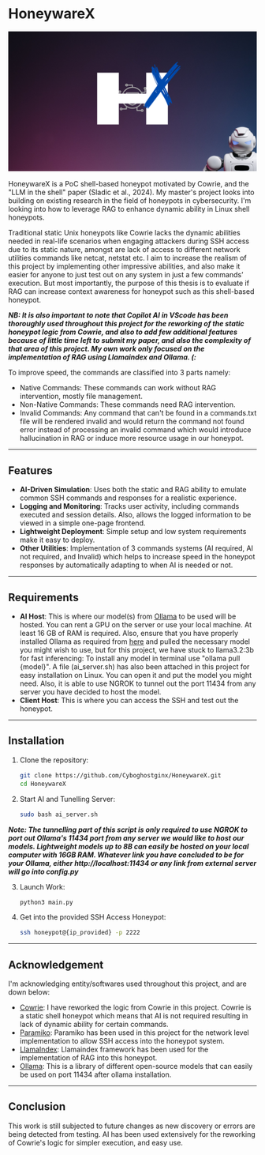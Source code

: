 # HoneywareX

![honeywarex](https://github.com/Cyboghostginx/HoneywareX/blob/main/logo.png)

HoneywareX is a PoC shell-based honeypot motivated by Cowrie, and the "LLM in the shell" paper (Sladic et al., 2024). My master's project looks into building on existing research in the field of honeypots in cybersecurity. I'm looking into how to leverage RAG to enhance dynamic ability in Linux shell honeypots.

Traditional static Unix honeypots like Cowrie lacks the dynamic abilities needed in real-life scenarios when engaging attackers during SSH access due to its static nature, amongst are lack of access to different network utilities commands like netcat, netstat etc. I aim to increase the realism of this project by implementing other impressive abilities, and also make it easier for anyone to just test out on any system in just a few commands’ execution. But most importantly, the purpose of this thesis is to evaluate if RAG can increase context awareness for honeypot such as this shell-based honeypot.

***NB: It is also important to note that Copilot AI in VScode has been thoroughly used throughout this project for the reworking of the static honeypot logic from Cowrie, and also to add few additional features because of little time left to submit my paper, and also the complexity of that area of this project. My own work only focused on the implementation of RAG using Llamaindex and Ollama. (:***

To improve speed, the commands are classified into 3 parts namely:
- Native Commands: These commands can work without RAG intervention, mostly file management.
- Non-Native Commands: These commands need RAG intervention.
- Invalid Commands: Any command that can't be found in a commands.txt file will be rendered invalid and would return the command not found error instead of processing an invalid command which would introduce hallucination in RAG or induce more resource usage in our honeypot.

---

## Features

- **AI-Driven Simulation**: Uses both the static and RAG ability to emulate common SSH commands and responses for a realistic experience.
- **Logging and Monitoring**: Tracks user activity, including commands executed and session details. Also, allows the logged information to be viewed in a simple one-page frontend.
- **Lightweight Deployment**: Simple setup and low system requirements make it easy to deploy.
- **Other Utilities**: Implementation of 3 commands systems (AI required, AI not required, and Invalid) which helps to increase speed in the honeypot responses by automatically adapting to when AI is needed or not.

---

## Requirements
- **AI Host**: This is where our model(s) from [Ollama](https://ollama.com/library) to be used will be hosted. You can rent a GPU on the server or use your local machine. At least 16 GB of RAM is required. Also, ensure that you have properly installed Ollama as required from [here](https://ollama.com/download/linux) and pulled the necessary model you might wish to use, but for this project, we have stuck to llama3.2:3b for fast inferencing: To install any model in terminal use "ollama pull {model}". A file (ai_server.sh) has also been attached in this project for easy installation on Linux. You can open it and put the model you might need. Also, it is able to use NGROK to tunnel out the port 11434 from any server you have decided to host the model.
- **Client Host**: This is where you can access the SSH and test out the honeypot.

---

## Installation

1. Clone the repository:
   ```bash
   git clone https://github.com/Cyboghostginx/HoneywareX.git
   cd HoneywareX

2. Start AI and Tunelling Server:
   ```bash
   sudo bash ai_server.sh
***Note: The tunnelling part of this script is only required to use NGROK to port out Ollama's 11434 port from any server we would like to host our models. Lightweight models up to 8B can easily be hosted on your local computer with 16GB RAM. Whatever link you have concluded to be for your Ollama, either http://localhost:11434 or any link from external server will go into config.py***

3. Launch Work:
   ```bash
   python3 main.py

4. Get into the provided SSH Access Honeypot:
   ```bash
   ssh honeypot@{ip_provided} -p 2222

---

## Acknowledgement
I'm acknowledging entity/softwares used throughout this project, and are down below:
- [Cowrie](https://github.com/cowrie/cowrie): I have reworked the logic from Cowrie in this project. Cowrie is a static shell honeypot which means that AI is not required resulting in lack of dynamic ability for certain commands.
- [Paramiko](https://www.paramiko.org/): Paramiko has been used in this project for the network level implementation to allow SSH access into the honeypot system.
- [LlamaIndex](https://docs.llamaindex.ai/en/stable/): Llamaindex framework has been used for the implementation of RAG into this honeypot.
- [Ollama](https://ollama.com/library): This is a library of different open-source models that can easily be used on port 11434 after ollama installation.

---

## Conclusion
This work is still subjected to future changes as new discovery or errors are being detected from testing. AI has been used extensively for the reworking of Cowrie's logic for simpler execution, and easy use.


